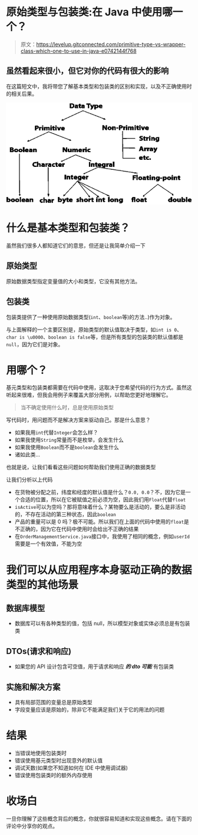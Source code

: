 # 原始类型与包装类:在 Java 中使用哪一个？

> 原文：<https://levelup.gitconnected.com/primitive-type-vs-wrapper-class-which-one-to-use-in-java-e0742144f768>

## 虽然看起来很小，但它对你的代码有很大的影响

在这篇短文中，我将带您了解基本类型和包装类的区别和实现，以及不正确使用时的相关后果。

![](img/e1fe3863f97287460d0d5e988cc46e53.png)

# 什么是基本类型和包装类？

虽然我们很多人都知道它们的意思，但还是让我简单介绍一下

## 原始类型

原始数据类型指定变量值的大小和类型，它没有其他方法。

## 包装类

包装类提供了一种使用原始数据类型(`int`、`boolean`等)的方法..)作为对象。

与上面解释的一个主要区别是，原始类型的默认值取决于类型，如`int is 0`、`char is \u0000`、`boolean is false`等，但是所有类型的包装类的默认值都是`null`，因为它们是对象。

# 用哪个？

基元类型和包装类都需要在代码中使用，这取决于您希望代码的行为方式。虽然这听起来很难，但我会用例子来覆盖大部分用例，以帮助您更好地理解它。

> 当不确定使用什么时，总是使用原始类型

写代码时，用问题而不是解决方案来驱动自己。那是什么意思？

*   如果我用`int`代替`Integer`会怎么样？
*   如果我使用`String`常量而不是枚举，会发生什么
*   如果我使用`Boolean`而不是`boolean`会发生什么
*   诸如此类…

也就是说，让我们看看这些问题如何帮助我们使用正确的数据类型

让我们分析以上代码

*   在货物被分配之前，纬度和经度的默认值是什么？`0.0, 0.0`？不，因为它是一个合适的位置，所以在它被赋值之前必须为空，因此我们用`Float`代替`float`
*   `isActive`可以为空吗？那将意味着什么？某物要么是活动的，要么是非活动的，不存在活动的第三种状态，因此`boolean`
*   产品的重量可以是 0 吗？极不可能。所以我们在上面的代码中使用的`float`是不正确的，因为它在代码中使用时会给出不正确的结果
*   在`OrderManagementService.java`接口中，我使用了相同的概念，例如`userId`需要是一个有效值，不能为空

# 我们可以从应用程序本身驱动正确的数据类型的其他场景

## 数据库模型

*   数据库可以有各种类型的值，包括 null，所以模型对象或实体必须总是有包装类

## **DTOs(请求和响应)**

*   如果您的 API 设计包含可空值，用于请求和响应 ***的 dto 可能*** 有包装类

## 实施和解决方案

*   具有局部范围的变量总是原始类型
*   字段变量应该是原始的，除非它不能满足我们关于它的用法的问题

# 结果

*   当错误地使用包装类时
*   错误使用基元类型时出现意外的默认值
*   调试天数(如果您不知道如何在 IDE 中使用调试器)
*   错误使用包装类时的额外内存使用

# 收场白

一旦你理解了这些概念背后的概念，你就很容易知道和实现这些概念。请在下面的评论中分享你的观点。